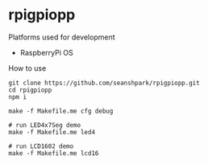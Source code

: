 # rpigpiopp

Platforms used for development
- RaspberryPi OS

How to use
```
git clone https://github.com/seanshpark/rpigpiopp.git
cd rpigpiopp
npm i

make -f Makefile.me cfg debug

# run LED4x7Seg demo
make -f Makefile.me led4

# run LCD1602 demo
make -f Makefile.me lcd16
```
